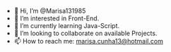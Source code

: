 - 👋 Hi, I’m @Marisa131985
- 👀 I’m interested in Front-End.
- 🌱 I’m currently learning Java-Script.
- 💞️ I’m looking to collaborate on available Projects.
- 📫 How to reach me: marisa.cunha13@hotmail.com

<!---
Marisa131985/Marisa131985 is a ✨ special ✨ repository because its `README.md` (this file) appears on your GitHub profile.
You can click the Preview link to take a look at your changes.
--->
